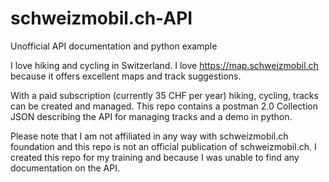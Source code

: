 # schweizmobil.ch-API
Unofficial API documentation and python example

I love hiking and cycling in Switzerland. I love https://map.schweizmobil.ch because it offers excellent maps and track suggestions.

With a paid subscription (currently 35 CHF per year) hiking, cycling, tracks can be created and managed.
This repo contains a postman 2.0 Collection JSON describing the API for managing tracks and a demo in python.

Please note that I am not affiliated in any way with schweizmobil.ch foundation and this repo is not an official publication of schweizmobil.ch. I created this repo for my training and because I was unable to find any documentation on the API.

